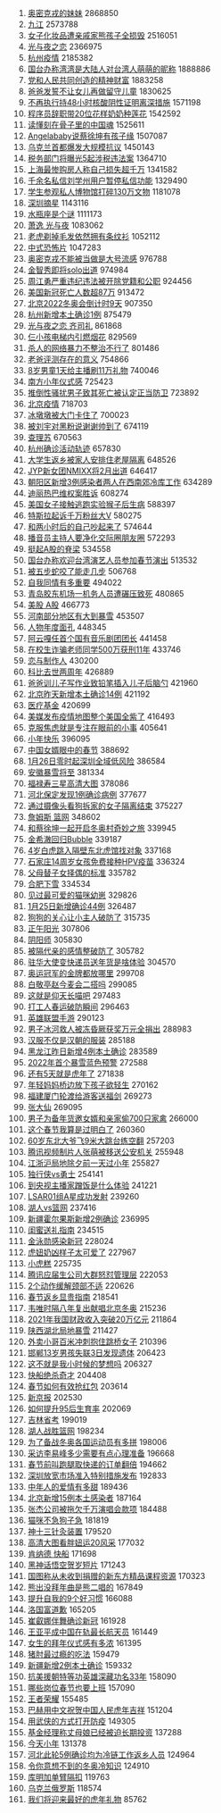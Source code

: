 1. [奥密克戎的妹妹](https://s.weibo.com//weibo?q=%23%E5%A5%A5%E5%AF%86%E5%85%8B%E6%88%8E%E7%9A%84%E5%A6%B9%E5%A6%B9%23&Refer=top) 2868850
2. [九江](https://s.weibo.com//weibo?q=%E4%B9%9D%E6%B1%9F&Refer=top) 2573788
3. [女子化妆品遭亲戚家熊孩子全损毁](https://s.weibo.com//weibo?q=%23%E5%A5%B3%E5%AD%90%E5%8C%96%E5%A6%86%E5%93%81%E9%81%AD%E4%BA%B2%E6%88%9A%E5%AE%B6%E7%86%8A%E5%AD%A9%E5%AD%90%E5%85%A8%E6%8D%9F%E6%AF%81%23&Refer=top) 2516051
4. [光与夜之恋](https://s.weibo.com//weibo?q=%E5%85%89%E4%B8%8E%E5%A4%9C%E4%B9%8B%E6%81%8B&Refer=top) 2366975
5. [杭州疫情](https://s.weibo.com//weibo?q=%E6%9D%AD%E5%B7%9E%E7%96%AB%E6%83%85&Refer=top) 2185382
6. [国台办称湾湾是大陆人对台湾人萌萌的昵称](https://s.weibo.com//weibo?q=%23%E5%9B%BD%E5%8F%B0%E5%8A%9E%E7%A7%B0%E6%B9%BE%E6%B9%BE%E6%98%AF%E5%A4%A7%E9%99%86%E4%BA%BA%E5%AF%B9%E5%8F%B0%E6%B9%BE%E4%BA%BA%E8%90%8C%E8%90%8C%E7%9A%84%E6%98%B5%E7%A7%B0%23&Refer=top) 1888886
7. [党和人民共同创造的精神财富](https://s.weibo.com//weibo?q=%23%E5%85%9A%E5%92%8C%E4%BA%BA%E6%B0%91%E5%85%B1%E5%90%8C%E5%88%9B%E9%80%A0%E7%9A%84%E7%B2%BE%E7%A5%9E%E8%B4%A2%E5%AF%8C%23&Refer=top) 1883258
8. [爸爸发誓不让女儿再做留守儿童](https://s.weibo.com//weibo?q=%23%E7%88%B8%E7%88%B8%E5%8F%91%E8%AA%93%E4%B8%8D%E8%AE%A9%E5%A5%B3%E5%84%BF%E5%86%8D%E5%81%9A%E7%95%99%E5%AE%88%E5%84%BF%E7%AB%A5%23&Refer=top) 1830625
9. [不再执行持48小时核酸阴性证明离深措施](https://s.weibo.com//weibo?q=%23%E4%B8%8D%E5%86%8D%E6%89%A7%E8%A1%8C%E6%8C%8148%E5%B0%8F%E6%97%B6%E6%A0%B8%E9%85%B8%E9%98%B4%E6%80%A7%E8%AF%81%E6%98%8E%E7%A6%BB%E6%B7%B1%E6%8E%AA%E6%96%BD%23&Refer=top) 1571198
10. [程序员辞职带20位花样奶奶种莲花](https://s.weibo.com//weibo?q=%23%E7%A8%8B%E5%BA%8F%E5%91%98%E8%BE%9E%E8%81%8C%E5%B8%A620%E4%BD%8D%E8%8A%B1%E6%A0%B7%E5%A5%B6%E5%A5%B6%E7%A7%8D%E8%8E%B2%E8%8A%B1%23&Refer=top) 1542592
11. [读懂刻在骨子里的中国魂](https://s.weibo.com//weibo?q=%23%E8%AF%BB%E6%87%82%E5%88%BB%E5%9C%A8%E9%AA%A8%E5%AD%90%E9%87%8C%E7%9A%84%E4%B8%AD%E5%9B%BD%E9%AD%82%23&Refer=top) 1525611
12. [Angelababy说蔡徐坤有孩子缘](https://s.weibo.com//weibo?q=%23Angelababy%E8%AF%B4%E8%94%A1%E5%BE%90%E5%9D%A4%E6%9C%89%E5%AD%A9%E5%AD%90%E7%BC%98%23&Refer=top) 1507087
13. [乌克兰首都爆发大规模抗议](https://s.weibo.com//weibo?q=%23%E4%B9%8C%E5%85%8B%E5%85%B0%E9%A6%96%E9%83%BD%E7%88%86%E5%8F%91%E5%A4%A7%E8%A7%84%E6%A8%A1%E6%8A%97%E8%AE%AE%23&Refer=top) 1450143
14. [税务部门将曝光5起涉税违法案](https://s.weibo.com//weibo?q=%23%E7%A8%8E%E5%8A%A1%E9%83%A8%E9%97%A8%E5%B0%86%E6%9B%9D%E5%85%895%E8%B5%B7%E6%B6%89%E7%A8%8E%E8%BF%9D%E6%B3%95%E6%A1%88%23&Refer=top) 1364710
15. [上海最惨购房人称自己损失超千万](https://s.weibo.com//weibo?q=%23%E4%B8%8A%E6%B5%B7%E6%9C%80%E6%83%A8%E8%B4%AD%E6%88%BF%E4%BA%BA%E7%A7%B0%E8%87%AA%E5%B7%B1%E6%8D%9F%E5%A4%B1%E8%B6%85%E5%8D%83%E4%B8%87%23&Refer=top) 1341582
16. [千余名私信刘学州用户暂停私信功能](https://s.weibo.com//weibo?q=%23%E5%8D%83%E4%BD%99%E5%90%8D%E7%A7%81%E4%BF%A1%E5%88%98%E5%AD%A6%E5%B7%9E%E7%94%A8%E6%88%B7%E6%9A%82%E5%81%9C%E7%A7%81%E4%BF%A1%E5%8A%9F%E8%83%BD%23&Refer=top) 1329490
17. [学生参观私人博物馆打碎130万文物](https://s.weibo.com//weibo?q=%23%E5%AD%A6%E7%94%9F%E5%8F%82%E8%A7%82%E7%A7%81%E4%BA%BA%E5%8D%9A%E7%89%A9%E9%A6%86%E6%89%93%E7%A2%8E130%E4%B8%87%E6%96%87%E7%89%A9%23&Refer=top) 1181078
18. [深圳摘星](https://s.weibo.com//weibo?q=%E6%B7%B1%E5%9C%B3%E6%91%98%E6%98%9F&Refer=top) 1143116
19. [水瓶座是个谜](https://s.weibo.com//weibo?q=%E6%B0%B4%E7%93%B6%E5%BA%A7%E6%98%AF%E4%B8%AA%E8%B0%9C&Refer=top) 1111173
20. [萧逸 光与夜](https://s.weibo.com//weibo?q=%E8%90%A7%E9%80%B8%20%E5%85%89%E4%B8%8E%E5%A4%9C&Refer=top) 1083062
21. [老虎剃掉毛发依然拥有条纹衫](https://s.weibo.com//weibo?q=%23%E8%80%81%E8%99%8E%E5%89%83%E6%8E%89%E6%AF%9B%E5%8F%91%E4%BE%9D%E7%84%B6%E6%8B%A5%E6%9C%89%E6%9D%A1%E7%BA%B9%E8%A1%AB%23&Refer=top) 1052112
22. [中式恐怖片](https://s.weibo.com//weibo?q=%E4%B8%AD%E5%BC%8F%E6%81%90%E6%80%96%E7%89%87&Refer=top) 1047283
23. [奥密克戎不能被当做是大号流感](https://s.weibo.com//weibo?q=%23%E5%A5%A5%E5%AF%86%E5%85%8B%E6%88%8E%E4%B8%8D%E8%83%BD%E8%A2%AB%E5%BD%93%E5%81%9A%E6%98%AF%E5%A4%A7%E5%8F%B7%E6%B5%81%E6%84%9F%23&Refer=top) 976788
24. [金智秀即将solo出道](https://s.weibo.com//weibo?q=%E9%87%91%E6%99%BA%E7%A7%80%E5%8D%B3%E5%B0%86solo%E5%87%BA%E9%81%93&Refer=top) 974984
25. [周江勇严重违纪违法被开除党籍和公职](https://s.weibo.com//weibo?q=%23%E5%91%A8%E6%B1%9F%E5%8B%87%E4%B8%A5%E9%87%8D%E8%BF%9D%E7%BA%AA%E8%BF%9D%E6%B3%95%E8%A2%AB%E5%BC%80%E9%99%A4%E5%85%9A%E7%B1%8D%E5%92%8C%E5%85%AC%E8%81%8C%23&Refer=top) 924456
26. [美国新冠死亡人数超87万](https://s.weibo.com//weibo?q=%23%E7%BE%8E%E5%9B%BD%E6%96%B0%E5%86%A0%E6%AD%BB%E4%BA%A1%E4%BA%BA%E6%95%B0%E8%B6%8587%E4%B8%87%23&Refer=top) 913472
27. [北京2022冬奥会倒计时9天](https://s.weibo.com//weibo?q=%23%E5%8C%97%E4%BA%AC2022%E5%86%AC%E5%A5%A5%E4%BC%9A%E5%80%92%E8%AE%A1%E6%97%B69%E5%A4%A9%23&Refer=top) 907350
28. [杭州新增本土确诊1例](https://s.weibo.com//weibo?q=%23%E6%9D%AD%E5%B7%9E%E6%96%B0%E5%A2%9E%E6%9C%AC%E5%9C%9F%E7%A1%AE%E8%AF%8A1%E4%BE%8B%23&Refer=top) 875479
29. [光与夜之恋 齐司礼](https://s.weibo.com//weibo?q=%E5%85%89%E4%B8%8E%E5%A4%9C%E4%B9%8B%E6%81%8B%20%E9%BD%90%E5%8F%B8%E7%A4%BC&Refer=top) 861868
30. [仨小孩电梯内引燃烟花](https://s.weibo.com//weibo?q=%23%E4%BB%A8%E5%B0%8F%E5%AD%A9%E7%94%B5%E6%A2%AF%E5%86%85%E5%BC%95%E7%87%83%E7%83%9F%E8%8A%B1%23&Refer=top) 829569
31. [杀人的网络暴力不整治不行了](https://s.weibo.com//weibo?q=%23%E6%9D%80%E4%BA%BA%E7%9A%84%E7%BD%91%E7%BB%9C%E6%9A%B4%E5%8A%9B%E4%B8%8D%E6%95%B4%E6%B2%BB%E4%B8%8D%E8%A1%8C%E4%BA%86%23&Refer=top) 801486
32. [老爸评测存在的意义](https://s.weibo.com//weibo?q=%23%E8%80%81%E7%88%B8%E8%AF%84%E6%B5%8B%E5%AD%98%E5%9C%A8%E7%9A%84%E6%84%8F%E4%B9%89%23&Refer=top) 754866
33. [8岁男童1天给主播刷11万礼物](https://s.weibo.com//weibo?q=%238%E5%B2%81%E7%94%B7%E7%AB%A51%E5%A4%A9%E7%BB%99%E4%B8%BB%E6%92%AD%E5%88%B711%E4%B8%87%E7%A4%BC%E7%89%A9%23&Refer=top) 740046
34. [南方小年仪式感](https://s.weibo.com//weibo?q=%23%E5%8D%97%E6%96%B9%E5%B0%8F%E5%B9%B4%E4%BB%AA%E5%BC%8F%E6%84%9F%23&Refer=top) 725423
35. [推倒性骚扰男子致其死亡被认定正当防卫](https://s.weibo.com//weibo?q=%23%E6%8E%A8%E5%80%92%E6%80%A7%E9%AA%9A%E6%89%B0%E7%94%B7%E5%AD%90%E8%87%B4%E5%85%B6%E6%AD%BB%E4%BA%A1%E8%A2%AB%E8%AE%A4%E5%AE%9A%E6%AD%A3%E5%BD%93%E9%98%B2%E5%8D%AB%23&Refer=top) 723892
36. [北京疫情](https://s.weibo.com//weibo?q=%23%E5%8C%97%E4%BA%AC%E7%96%AB%E6%83%85%23&Refer=top) 718703
37. [冰墩墩被大门卡住了](https://s.weibo.com//weibo?q=%23%E5%86%B0%E5%A2%A9%E5%A2%A9%E8%A2%AB%E5%A4%A7%E9%97%A8%E5%8D%A1%E4%BD%8F%E4%BA%86%23&Refer=top) 700023
38. [被刘宇对黑粉说谢谢帅到了](https://s.weibo.com//weibo?q=%23%E8%A2%AB%E5%88%98%E5%AE%87%E5%AF%B9%E9%BB%91%E7%B2%89%E8%AF%B4%E8%B0%A2%E8%B0%A2%E5%B8%85%E5%88%B0%E4%BA%86%23&Refer=top) 674119
39. [查理苏](https://s.weibo.com//weibo?q=%E6%9F%A5%E7%90%86%E8%8B%8F&Refer=top) 670563
40. [杭州确诊活动轨迹](https://s.weibo.com//weibo?q=%23%E6%9D%AD%E5%B7%9E%E7%A1%AE%E8%AF%8A%E6%B4%BB%E5%8A%A8%E8%BD%A8%E8%BF%B9%23&Refer=top) 657830
41. [大学生返乡被家人安排住老屋隔离](https://s.weibo.com//weibo?q=%23%E5%A4%A7%E5%AD%A6%E7%94%9F%E8%BF%94%E4%B9%A1%E8%A2%AB%E5%AE%B6%E4%BA%BA%E5%AE%89%E6%8E%92%E4%BD%8F%E8%80%81%E5%B1%8B%E9%9A%94%E7%A6%BB%23&Refer=top) 648526
42. [JYP新女团NMIXX将2月出道](https://s.weibo.com//weibo?q=%23JYP%E6%96%B0%E5%A5%B3%E5%9B%A2NMIXX%E5%B0%862%E6%9C%88%E5%87%BA%E9%81%93%23&Refer=top) 646417
43. [朝阳区新增3例感染者两人在西南郊冷库工作](https://s.weibo.com//weibo?q=%23%E6%9C%9D%E9%98%B3%E5%8C%BA%E6%96%B0%E5%A2%9E3%E4%BE%8B%E6%84%9F%E6%9F%93%E8%80%85%E4%B8%A4%E4%BA%BA%E5%9C%A8%E8%A5%BF%E5%8D%97%E9%83%8A%E5%86%B7%E5%BA%93%E5%B7%A5%E4%BD%9C%23&Refer=top) 634289
44. [迪丽热巴维权案胜诉](https://s.weibo.com//weibo?q=%23%E8%BF%AA%E4%B8%BD%E7%83%AD%E5%B7%B4%E7%BB%B4%E6%9D%83%E6%A1%88%E8%83%9C%E8%AF%89%23&Refer=top) 608274
45. [美国女子接触逃跑实验猴子后生病](https://s.weibo.com//weibo?q=%23%E7%BE%8E%E5%9B%BD%E5%A5%B3%E5%AD%90%E6%8E%A5%E8%A7%A6%E9%80%83%E8%B7%91%E5%AE%9E%E9%AA%8C%E7%8C%B4%E5%AD%90%E5%90%8E%E7%94%9F%E7%97%85%23&Refer=top) 588397
46. [特斯拉起诉千万粉丝大V](https://s.weibo.com//weibo?q=%23%E7%89%B9%E6%96%AF%E6%8B%89%E8%B5%B7%E8%AF%89%E5%8D%83%E4%B8%87%E7%B2%89%E4%B8%9D%E5%A4%A7V%23&Refer=top) 580275
47. [和两小时后的自己吵起来了](https://s.weibo.com//weibo?q=%23%E5%92%8C%E4%B8%A4%E5%B0%8F%E6%97%B6%E5%90%8E%E7%9A%84%E8%87%AA%E5%B7%B1%E5%90%B5%E8%B5%B7%E6%9D%A5%E4%BA%86%23&Refer=top) 574644
48. [播音员主持人要净化交际圈朋友圈](https://s.weibo.com//weibo?q=%23%E6%92%AD%E9%9F%B3%E5%91%98%E4%B8%BB%E6%8C%81%E4%BA%BA%E8%A6%81%E5%87%80%E5%8C%96%E4%BA%A4%E9%99%85%E5%9C%88%E6%9C%8B%E5%8F%8B%E5%9C%88%23&Refer=top) 572293
49. [挺起A股的脊梁](https://s.weibo.com//weibo?q=%23%E6%8C%BA%E8%B5%B7A%E8%82%A1%E7%9A%84%E8%84%8A%E6%A2%81%23&Refer=top) 534558
50. [国台办称欢迎台湾演艺人员参加春节演出](https://s.weibo.com//weibo?q=%23%E5%9B%BD%E5%8F%B0%E5%8A%9E%E7%A7%B0%E6%AC%A2%E8%BF%8E%E5%8F%B0%E6%B9%BE%E6%BC%94%E8%89%BA%E4%BA%BA%E5%91%98%E5%8F%82%E5%8A%A0%E6%98%A5%E8%8A%82%E6%BC%94%E5%87%BA%23&Refer=top) 513532
51. [被五步蛇咬了能走几步](https://s.weibo.com//weibo?q=%23%E8%A2%AB%E4%BA%94%E6%AD%A5%E8%9B%87%E5%92%AC%E4%BA%86%E8%83%BD%E8%B5%B0%E5%87%A0%E6%AD%A5%23&Refer=top) 506768
52. [自我同情有多重要](https://s.weibo.com//weibo?q=%E8%87%AA%E6%88%91%E5%90%8C%E6%83%85%E6%9C%89%E5%A4%9A%E9%87%8D%E8%A6%81&Refer=top) 494022
53. [青岛胶东机场一机务人员遭碾压致死](https://s.weibo.com//weibo?q=%23%E9%9D%92%E5%B2%9B%E8%83%B6%E4%B8%9C%E6%9C%BA%E5%9C%BA%E4%B8%80%E6%9C%BA%E5%8A%A1%E4%BA%BA%E5%91%98%E9%81%AD%E7%A2%BE%E5%8E%8B%E8%87%B4%E6%AD%BB%23&Refer=top) 480865
54. [美股 A股](https://s.weibo.com//weibo?q=%E7%BE%8E%E8%82%A1%20A%E8%82%A1&Refer=top) 466773
55. [河南部分地区有大到暴雪](https://s.weibo.com//weibo?q=%23%E6%B2%B3%E5%8D%97%E9%83%A8%E5%88%86%E5%9C%B0%E5%8C%BA%E6%9C%89%E5%A4%A7%E5%88%B0%E6%9A%B4%E9%9B%AA%23&Refer=top) 453507
56. [人物年度面孔](https://s.weibo.com//weibo?q=%E4%BA%BA%E7%89%A9%E5%B9%B4%E5%BA%A6%E9%9D%A2%E5%AD%94&Refer=top) 448345
57. [阿云嘎任首个国有音乐剧团团长](https://s.weibo.com//weibo?q=%23%E9%98%BF%E4%BA%91%E5%98%8E%E4%BB%BB%E9%A6%96%E4%B8%AA%E5%9B%BD%E6%9C%89%E9%9F%B3%E4%B9%90%E5%89%A7%E5%9B%A2%E5%9B%A2%E9%95%BF%23&Refer=top) 441458
58. [在校生诈骗老师同学500万获刑11年](https://s.weibo.com//weibo?q=%23%E5%9C%A8%E6%A0%A1%E7%94%9F%E8%AF%88%E9%AA%97%E8%80%81%E5%B8%88%E5%90%8C%E5%AD%A6500%E4%B8%87%E8%8E%B7%E5%88%9111%E5%B9%B4%23&Refer=top) 433746
59. [恋与制作人](https://s.weibo.com//weibo?q=%E6%81%8B%E4%B8%8E%E5%88%B6%E4%BD%9C%E4%BA%BA&Refer=top) 430200
60. [科比去世两周年](https://s.weibo.com//weibo?q=%23%E7%A7%91%E6%AF%94%E5%8E%BB%E4%B8%96%E4%B8%A4%E5%91%A8%E5%B9%B4%23&Refer=top) 426889
61. [爸爸训儿子写作业致铅笔插入儿子后脑勺](https://s.weibo.com//weibo?q=%23%E7%88%B8%E7%88%B8%E8%AE%AD%E5%84%BF%E5%AD%90%E5%86%99%E4%BD%9C%E4%B8%9A%E8%87%B4%E9%93%85%E7%AC%94%E6%8F%92%E5%85%A5%E5%84%BF%E5%AD%90%E5%90%8E%E8%84%91%E5%8B%BA%23&Refer=top) 421960
62. [北京昨天新增本土确诊14例](https://s.weibo.com//weibo?q=%23%E5%8C%97%E4%BA%AC%E6%98%A8%E5%A4%A9%E6%96%B0%E5%A2%9E%E6%9C%AC%E5%9C%9F%E7%A1%AE%E8%AF%8A14%E4%BE%8B%23&Refer=top) 421192
63. [医疗基金](https://s.weibo.com//weibo?q=%23%E5%8C%BB%E7%96%97%E5%9F%BA%E9%87%91%23&Refer=top) 420699
64. [美媒发布疫情地图整个美国全紫了](https://s.weibo.com//weibo?q=%23%E7%BE%8E%E5%AA%92%E5%8F%91%E5%B8%83%E7%96%AB%E6%83%85%E5%9C%B0%E5%9B%BE%E6%95%B4%E4%B8%AA%E7%BE%8E%E5%9B%BD%E5%85%A8%E7%B4%AB%E4%BA%86%23&Refer=top) 416493
65. [克服焦虑就是专注在眼前的小事](https://s.weibo.com//weibo?q=%E5%85%8B%E6%9C%8D%E7%84%A6%E8%99%91%E5%B0%B1%E6%98%AF%E4%B8%93%E6%B3%A8%E5%9C%A8%E7%9C%BC%E5%89%8D%E7%9A%84%E5%B0%8F%E4%BA%8B&Refer=top) 405641
66. [小年快乐](https://s.weibo.com//weibo?q=%E5%B0%8F%E5%B9%B4%E5%BF%AB%E4%B9%90&Refer=top) 396095
67. [中国女婿眼中的春节](https://s.weibo.com//weibo?q=%23%E4%B8%AD%E5%9B%BD%E5%A5%B3%E5%A9%BF%E7%9C%BC%E4%B8%AD%E7%9A%84%E6%98%A5%E8%8A%82%23&Refer=top) 388692
68. [1月26日零时起深圳全域低风险](https://s.weibo.com//weibo?q=%231%E6%9C%8826%E6%97%A5%E9%9B%B6%E6%97%B6%E8%B5%B7%E6%B7%B1%E5%9C%B3%E5%85%A8%E5%9F%9F%E4%BD%8E%E9%A3%8E%E9%99%A9%23&Refer=top) 386584
69. [安徽暴雪将至](https://s.weibo.com//weibo?q=%23%E5%AE%89%E5%BE%BD%E6%9A%B4%E9%9B%AA%E5%B0%86%E8%87%B3%23&Refer=top) 381334
70. [福禄寿三星高清大图](https://s.weibo.com//weibo?q=%E7%A6%8F%E7%A6%84%E5%AF%BF%E4%B8%89%E6%98%9F%E9%AB%98%E6%B8%85%E5%A4%A7%E5%9B%BE&Refer=top) 378086
71. [河北保定发现1例确诊病例](https://s.weibo.com//weibo?q=%23%E6%B2%B3%E5%8C%97%E4%BF%9D%E5%AE%9A%E5%8F%91%E7%8E%B01%E4%BE%8B%E7%A1%AE%E8%AF%8A%E7%97%85%E4%BE%8B%23&Refer=top) 377677
72. [通过摄像头看狗拆家的女子隔离结束](https://s.weibo.com//weibo?q=%23%E9%80%9A%E8%BF%87%E6%91%84%E5%83%8F%E5%A4%B4%E7%9C%8B%E7%8B%97%E6%8B%86%E5%AE%B6%E7%9A%84%E5%A5%B3%E5%AD%90%E9%9A%94%E7%A6%BB%E7%BB%93%E6%9D%9F%23&Refer=top) 375227
73. [詹姆斯 篮网](https://s.weibo.com//weibo?q=%E8%A9%B9%E5%A7%86%E6%96%AF%20%E7%AF%AE%E7%BD%91&Refer=top) 348602
74. [和蔡徐坤一起开启冬奥村奇妙之旅](https://s.weibo.com//weibo?q=%23%E5%92%8C%E8%94%A1%E5%BE%90%E5%9D%A4%E4%B8%80%E8%B5%B7%E5%BC%80%E5%90%AF%E5%86%AC%E5%A5%A5%E6%9D%91%E5%A5%87%E5%A6%99%E4%B9%8B%E6%97%85%23&Refer=top) 339945
75. [金希澈回归Bubble](https://s.weibo.com//weibo?q=%23%E9%87%91%E5%B8%8C%E6%BE%88%E5%9B%9E%E5%BD%92Bubble%23&Refer=top) 339187
76. [4岁白虎跳入隔壁东北虎馆找对象](https://s.weibo.com//weibo?q=%234%E5%B2%81%E7%99%BD%E8%99%8E%E8%B7%B3%E5%85%A5%E9%9A%94%E5%A3%81%E4%B8%9C%E5%8C%97%E8%99%8E%E9%A6%86%E6%89%BE%E5%AF%B9%E8%B1%A1%23&Refer=top) 337168
77. [石家庄14周岁女孩免费接种HPV疫苗](https://s.weibo.com//weibo?q=%23%E7%9F%B3%E5%AE%B6%E5%BA%8414%E5%91%A8%E5%B2%81%E5%A5%B3%E5%AD%A9%E5%85%8D%E8%B4%B9%E6%8E%A5%E7%A7%8DHPV%E7%96%AB%E8%8B%97%23&Refer=top) 336324
78. [父母替子女择偶的标准](https://s.weibo.com//weibo?q=%23%E7%88%B6%E6%AF%8D%E6%9B%BF%E5%AD%90%E5%A5%B3%E6%8B%A9%E5%81%B6%E7%9A%84%E6%A0%87%E5%87%86%23&Refer=top) 335782
79. [合肥下雪](https://s.weibo.com//weibo?q=%23%E5%90%88%E8%82%A5%E4%B8%8B%E9%9B%AA%23&Refer=top) 334534
80. [见过最可爱的猫咪幼崽](https://s.weibo.com//weibo?q=%23%E8%A7%81%E8%BF%87%E6%9C%80%E5%8F%AF%E7%88%B1%E7%9A%84%E7%8C%AB%E5%92%AA%E5%B9%BC%E5%B4%BD%23&Refer=top) 329826
81. [1月25日新增确诊44例](https://s.weibo.com//weibo?q=%231%E6%9C%8825%E6%97%A5%E6%96%B0%E5%A2%9E%E7%A1%AE%E8%AF%8A44%E4%BE%8B%23&Refer=top) 326487
82. [狗狗的关心让小主人破防了](https://s.weibo.com//weibo?q=%23%E7%8B%97%E7%8B%97%E7%9A%84%E5%85%B3%E5%BF%83%E8%AE%A9%E5%B0%8F%E4%B8%BB%E4%BA%BA%E7%A0%B4%E9%98%B2%E4%BA%86%23&Refer=top) 315735
83. [正午阳光](https://s.weibo.com//weibo?q=%E6%AD%A3%E5%8D%88%E9%98%B3%E5%85%89&Refer=top) 307806
84. [阴阳师](https://s.weibo.com//weibo?q=%E9%98%B4%E9%98%B3%E5%B8%88&Refer=top) 305830
85. [被隔代亲的感情整破防了](https://s.weibo.com//weibo?q=%23%E8%A2%AB%E9%9A%94%E4%BB%A3%E4%BA%B2%E7%9A%84%E6%84%9F%E6%83%85%E6%95%B4%E7%A0%B4%E9%98%B2%E4%BA%86%23&Refer=top) 305782
86. [驻华大使变快递员送年货是啥体验](https://s.weibo.com//weibo?q=%23%E9%A9%BB%E5%8D%8E%E5%A4%A7%E4%BD%BF%E5%8F%98%E5%BF%AB%E9%80%92%E5%91%98%E9%80%81%E5%B9%B4%E8%B4%A7%E6%98%AF%E5%95%A5%E4%BD%93%E9%AA%8C%23&Refer=top) 304570
87. [奥运冠军的金牌都放哪里](https://s.weibo.com//weibo?q=%23%E5%A5%A5%E8%BF%90%E5%86%A0%E5%86%9B%E7%9A%84%E9%87%91%E7%89%8C%E9%83%BD%E6%94%BE%E5%93%AA%E9%87%8C%23&Refer=top) 299708
88. [白敬亭赵今麦会二搭吗](https://s.weibo.com//weibo?q=%23%E7%99%BD%E6%95%AC%E4%BA%AD%E8%B5%B5%E4%BB%8A%E9%BA%A6%E4%BC%9A%E4%BA%8C%E6%90%AD%E5%90%97%23&Refer=top) 299085
89. [这就是仰天长喵吧](https://s.weibo.com//weibo?q=%23%E8%BF%99%E5%B0%B1%E6%98%AF%E4%BB%B0%E5%A4%A9%E9%95%BF%E5%96%B5%E5%90%A7%23&Refer=top) 297483
90. [打工人春运破防瞬间](https://s.weibo.com//weibo?q=%23%E6%89%93%E5%B7%A5%E4%BA%BA%E6%98%A5%E8%BF%90%E7%A0%B4%E9%98%B2%E7%9E%AC%E9%97%B4%23&Refer=top) 296463
91. [英雄联盟手游](https://s.weibo.com//weibo?q=%23%E8%8B%B1%E9%9B%84%E8%81%94%E7%9B%9F%E6%89%8B%E6%B8%B8%23&Refer=top) 290123
92. [男子冰河救人被冻昏厥获奖万元全捐出](https://s.weibo.com//weibo?q=%23%E7%94%B7%E5%AD%90%E5%86%B0%E6%B2%B3%E6%95%91%E4%BA%BA%E8%A2%AB%E5%86%BB%E6%98%8F%E5%8E%A5%E8%8E%B7%E5%A5%96%E4%B8%87%E5%85%83%E5%85%A8%E6%8D%90%E5%87%BA%23&Refer=top) 288983
93. [汉服不仅是汉朝的服装](https://s.weibo.com//weibo?q=%23%E6%B1%89%E6%9C%8D%E4%B8%8D%E4%BB%85%E6%98%AF%E6%B1%89%E6%9C%9D%E7%9A%84%E6%9C%8D%E8%A3%85%23&Refer=top) 285188
94. [黑龙江昨日新增4例本土确诊](https://s.weibo.com//weibo?q=%23%E9%BB%91%E9%BE%99%E6%B1%9F%E6%98%A8%E6%97%A5%E6%96%B0%E5%A2%9E4%E4%BE%8B%E6%9C%AC%E5%9C%9F%E7%A1%AE%E8%AF%8A%23&Refer=top) 283589
95. [2022年首个暴雪蓝色预警](https://s.weibo.com//weibo?q=%232022%E5%B9%B4%E9%A6%96%E4%B8%AA%E6%9A%B4%E9%9B%AA%E8%93%9D%E8%89%B2%E9%A2%84%E8%AD%A6%23&Refer=top) 272588
96. [还有5天就是虎年了](https://s.weibo.com//weibo?q=%23%E8%BF%98%E6%9C%895%E5%A4%A9%E5%B0%B1%E6%98%AF%E8%99%8E%E5%B9%B4%E4%BA%86%23&Refer=top) 271838
97. [年轻妈妈桥边放下孩子欲轻生](https://s.weibo.com//weibo?q=%23%E5%B9%B4%E8%BD%BB%E5%A6%88%E5%A6%88%E6%A1%A5%E8%BE%B9%E6%94%BE%E4%B8%8B%E5%AD%A9%E5%AD%90%E6%AC%B2%E8%BD%BB%E7%94%9F%23&Refer=top) 270162
98. [福建厦门轮渡给游客送福剑](https://s.weibo.com//weibo?q=%23%E7%A6%8F%E5%BB%BA%E5%8E%A6%E9%97%A8%E8%BD%AE%E6%B8%A1%E7%BB%99%E6%B8%B8%E5%AE%A2%E9%80%81%E7%A6%8F%E5%89%91%23&Refer=top) 269273
99. [张大仙](https://s.weibo.com//weibo?q=%E5%BC%A0%E5%A4%A7%E4%BB%99&Refer=top) 269095
100. [男子为备年货邀女婿和亲家偷700只家禽](https://s.weibo.com//weibo?q=%23%E7%94%B7%E5%AD%90%E4%B8%BA%E5%A4%87%E5%B9%B4%E8%B4%A7%E9%82%80%E5%A5%B3%E5%A9%BF%E5%92%8C%E4%BA%B2%E5%AE%B6%E5%81%B7700%E5%8F%AA%E5%AE%B6%E7%A6%BD%23&Refer=top) 266000
101. [这个春节我算是过明白了](https://s.weibo.com//weibo?q=%23%E8%BF%99%E4%B8%AA%E6%98%A5%E8%8A%82%E6%88%91%E7%AE%97%E6%98%AF%E8%BF%87%E6%98%8E%E7%99%BD%E4%BA%86%23&Refer=top) 260360
102. [60岁东北大爷飞9米大跳台练空翻](https://s.weibo.com//weibo?q=%2360%E5%B2%81%E4%B8%9C%E5%8C%97%E5%A4%A7%E7%88%B7%E9%A3%9E9%E7%B1%B3%E5%A4%A7%E8%B7%B3%E5%8F%B0%E7%BB%83%E7%A9%BA%E7%BF%BB%23&Refer=top) 257203
103. [腾讯视频制片人张萌被移送公安机关](https://s.weibo.com//weibo?q=%23%E8%85%BE%E8%AE%AF%E8%A7%86%E9%A2%91%E5%88%B6%E7%89%87%E4%BA%BA%E5%BC%A0%E8%90%8C%E8%A2%AB%E7%A7%BB%E9%80%81%E5%85%AC%E5%AE%89%E6%9C%BA%E5%85%B3%23&Refer=top) 255948
104. [江浙沪局地除夕前一天过小年](https://s.weibo.com//weibo?q=%23%E6%B1%9F%E6%B5%99%E6%B2%AA%E5%B1%80%E5%9C%B0%E9%99%A4%E5%A4%95%E5%89%8D%E4%B8%80%E5%A4%A9%E8%BF%87%E5%B0%8F%E5%B9%B4%23&Refer=top) 255827
105. [独行侠vs勇士](https://s.weibo.com//weibo?q=%23%E7%8B%AC%E8%A1%8C%E4%BE%A0vs%E5%8B%87%E5%A3%AB%23&Refer=top) 254141
106. [到央视主播家蹭饭是什么体验](https://s.weibo.com//weibo?q=%23%E5%88%B0%E5%A4%AE%E8%A7%86%E4%B8%BB%E6%92%AD%E5%AE%B6%E8%B9%AD%E9%A5%AD%E6%98%AF%E4%BB%80%E4%B9%88%E4%BD%93%E9%AA%8C%23&Refer=top) 241221
107. [LSAR01组A星成功发射](https://s.weibo.com//weibo?q=LSAR01%E7%BB%84A%E6%98%9F%E6%88%90%E5%8A%9F%E5%8F%91%E5%B0%84&Refer=top) 239260
108. [湖人vs篮网](https://s.weibo.com//weibo?q=%23%E6%B9%96%E4%BA%BAvs%E7%AF%AE%E7%BD%91%23&Refer=top) 237416
109. [新疆霍尔果斯新增2例确诊](https://s.weibo.com//weibo?q=%E6%96%B0%E7%96%86%E9%9C%8D%E5%B0%94%E6%9E%9C%E6%96%AF%E6%96%B0%E5%A2%9E2%E4%BE%8B%E7%A1%AE%E8%AF%8A&Refer=top) 236995
110. [闺蜜送礼指南](https://s.weibo.com//weibo?q=%23%E9%97%BA%E8%9C%9C%E9%80%81%E7%A4%BC%E6%8C%87%E5%8D%97%23&Refer=top) 234515
111. [金泳勋感染新冠](https://s.weibo.com//weibo?q=%23%E9%87%91%E6%B3%B3%E5%8B%8B%E6%84%9F%E6%9F%93%E6%96%B0%E5%86%A0%23&Refer=top) 228024
112. [虎妞奶凶样子太可爱了](https://s.weibo.com//weibo?q=%23%E8%99%8E%E5%A6%9E%E5%A5%B6%E5%87%B6%E6%A0%B7%E5%AD%90%E5%A4%AA%E5%8F%AF%E7%88%B1%E4%BA%86%23&Refer=top) 227967
113. [小虎糕](https://s.weibo.com//weibo?q=%E5%B0%8F%E8%99%8E%E7%B3%95&Refer=top) 225735
114. [腾讯应届生公司大群怒怼管理层](https://s.weibo.com//weibo?q=%E8%85%BE%E8%AE%AF%E5%BA%94%E5%B1%8A%E7%94%9F%E5%85%AC%E5%8F%B8%E5%A4%A7%E7%BE%A4%E6%80%92%E6%80%BC%E7%AE%A1%E7%90%86%E5%B1%82&Refer=top) 222053
115. [2个动作缓解颈部不适](https://s.weibo.com//weibo?q=%232%E4%B8%AA%E5%8A%A8%E4%BD%9C%E7%BC%93%E8%A7%A3%E9%A2%88%E9%83%A8%E4%B8%8D%E9%80%82%23&Refer=top) 220626
116. [春节返乡显贵指南](https://s.weibo.com//weibo?q=%23%E6%98%A5%E8%8A%82%E8%BF%94%E4%B9%A1%E6%98%BE%E8%B4%B5%E6%8C%87%E5%8D%97%23&Refer=top) 218541
117. [韦唯时隔八年复出献唱北京冬奥](https://s.weibo.com//weibo?q=%23%E9%9F%A6%E5%94%AF%E6%97%B6%E9%9A%94%E5%85%AB%E5%B9%B4%E5%A4%8D%E5%87%BA%E7%8C%AE%E5%94%B1%E5%8C%97%E4%BA%AC%E5%86%AC%E5%A5%A5%23&Refer=top) 215236
118. [2021年我国财政收入突破20万亿元](https://s.weibo.com//weibo?q=%232021%E5%B9%B4%E6%88%91%E5%9B%BD%E8%B4%A2%E6%94%BF%E6%94%B6%E5%85%A5%E7%AA%81%E7%A0%B420%E4%B8%87%E4%BA%BF%E5%85%83%23&Refer=top) 211864
119. [陕西湖北局地暴雪](https://s.weibo.com//weibo?q=%23%E9%99%95%E8%A5%BF%E6%B9%96%E5%8C%97%E5%B1%80%E5%9C%B0%E6%9A%B4%E9%9B%AA%23&Refer=top) 211427
120. [外卖小哥百米冲刺抱住跳桥女子](https://s.weibo.com//weibo?q=%23%E5%A4%96%E5%8D%96%E5%B0%8F%E5%93%A5%E7%99%BE%E7%B1%B3%E5%86%B2%E5%88%BA%E6%8A%B1%E4%BD%8F%E8%B7%B3%E6%A1%A5%E5%A5%B3%E5%AD%90%23&Refer=top) 210396
121. [邯郸13岁男孩失联3日发现遗体](https://s.weibo.com//weibo?q=%23%E9%82%AF%E9%83%B813%E5%B2%81%E7%94%B7%E5%AD%A9%E5%A4%B1%E8%81%943%E6%97%A5%E5%8F%91%E7%8E%B0%E9%81%97%E4%BD%93%23&Refer=top) 206423
122. [这不就是我小时候的梦想吗](https://s.weibo.com//weibo?q=%23%E8%BF%99%E4%B8%8D%E5%B0%B1%E6%98%AF%E6%88%91%E5%B0%8F%E6%97%B6%E5%80%99%E7%9A%84%E6%A2%A6%E6%83%B3%E5%90%97%23&Refer=top) 206327
123. [快船绝杀奇才](https://s.weibo.com//weibo?q=%23%E5%BF%AB%E8%88%B9%E7%BB%9D%E6%9D%80%E5%A5%87%E6%89%8D%23&Refer=top) 204408
124. [春节如何有效抢红包](https://s.weibo.com//weibo?q=%23%E6%98%A5%E8%8A%82%E5%A6%82%E4%BD%95%E6%9C%89%E6%95%88%E6%8A%A2%E7%BA%A2%E5%8C%85%23&Refer=top) 203614
125. [新京报](https://s.weibo.com//weibo?q=%E6%96%B0%E4%BA%AC%E6%8A%A5&Refer=top) 202530
126. [如何提升95后生育率](https://s.weibo.com//weibo?q=%23%E5%A6%82%E4%BD%95%E6%8F%90%E5%8D%8795%E5%90%8E%E7%94%9F%E8%82%B2%E7%8E%87%23&Refer=top) 202069
127. [吉林省考](https://s.weibo.com//weibo?q=%E5%90%89%E6%9E%97%E7%9C%81%E8%80%83&Refer=top) 199019
128. [湖人战胜篮网](https://s.weibo.com//weibo?q=%23%E6%B9%96%E4%BA%BA%E6%88%98%E8%83%9C%E7%AF%AE%E7%BD%91%23&Refer=top) 198234
129. [为了备战冬奥各国运动员有多拼](https://s.weibo.com//weibo?q=%23%E4%B8%BA%E4%BA%86%E5%A4%87%E6%88%98%E5%86%AC%E5%A5%A5%E5%90%84%E5%9B%BD%E8%BF%90%E5%8A%A8%E5%91%98%E6%9C%89%E5%A4%9A%E6%8B%BC%23&Refer=top) 198006
130. [采访李易峰多少需要有点心理准备](https://s.weibo.com//weibo?q=%23%E9%87%87%E8%AE%BF%E6%9D%8E%E6%98%93%E5%B3%B0%E5%A4%9A%E5%B0%91%E9%9C%80%E8%A6%81%E6%9C%89%E7%82%B9%E5%BF%83%E7%90%86%E5%87%86%E5%A4%87%23&Refer=top) 196668
131. [春节前叫跑腿取快递的订单翻倍](https://s.weibo.com//weibo?q=%23%E6%98%A5%E8%8A%82%E5%89%8D%E5%8F%AB%E8%B7%91%E8%85%BF%E5%8F%96%E5%BF%AB%E9%80%92%E7%9A%84%E8%AE%A2%E5%8D%95%E7%BF%BB%E5%80%8D%23&Refer=top) 194662
132. [深圳放宽市场准入特别措施发布](https://s.weibo.com//weibo?q=%23%E6%B7%B1%E5%9C%B3%E6%94%BE%E5%AE%BD%E5%B8%82%E5%9C%BA%E5%87%86%E5%85%A5%E7%89%B9%E5%88%AB%E6%8E%AA%E6%96%BD%E5%8F%91%E5%B8%83%23&Refer=top) 192833
133. [中年人的爱情有多甜](https://s.weibo.com//weibo?q=%23%E4%B8%AD%E5%B9%B4%E4%BA%BA%E7%9A%84%E7%88%B1%E6%83%85%E6%9C%89%E5%A4%9A%E7%94%9C%23&Refer=top) 189436
134. [北京新增15例本土感染者](https://s.weibo.com//weibo?q=%23%E5%8C%97%E4%BA%AC%E6%96%B0%E5%A2%9E15%E4%BE%8B%E6%9C%AC%E5%9C%9F%E6%84%9F%E6%9F%93%E8%80%85%23&Refer=top) 187164
135. [张杰公司被拖欠千万演唱会款项](https://s.weibo.com//weibo?q=%23%E5%BC%A0%E6%9D%B0%E5%85%AC%E5%8F%B8%E8%A2%AB%E6%8B%96%E6%AC%A0%E5%8D%83%E4%B8%87%E6%BC%94%E5%94%B1%E4%BC%9A%E6%AC%BE%E9%A1%B9%23&Refer=top) 184488
136. [猫咪不急狗子急](https://s.weibo.com//weibo?q=%23%E7%8C%AB%E5%92%AA%E4%B8%8D%E6%80%A5%E7%8B%97%E5%AD%90%E6%80%A5%23&Refer=top) 181819
137. [神十三针灸装置](https://s.weibo.com//weibo?q=%E7%A5%9E%E5%8D%81%E4%B8%89%E9%92%88%E7%81%B8%E8%A3%85%E7%BD%AE&Refer=top) 179520
138. [高清大图看胖妞运20风采](https://s.weibo.com//weibo?q=%23%E9%AB%98%E6%B8%85%E5%A4%A7%E5%9B%BE%E7%9C%8B%E8%83%96%E5%A6%9E%E8%BF%9020%E9%A3%8E%E9%87%87%23&Refer=top) 177032
139. [肯纳德 快船](https://s.weibo.com//weibo?q=%E8%82%AF%E7%BA%B3%E5%BE%B7%20%E5%BF%AB%E8%88%B9&Refer=top) 171698
140. [黑神话悟空贺岁短片](https://s.weibo.com//weibo?q=%23%E9%BB%91%E7%A5%9E%E8%AF%9D%E6%82%9F%E7%A9%BA%E8%B4%BA%E5%B2%81%E7%9F%AD%E7%89%87%23&Refer=top) 171243
141. [国图称从未收到捐赠的新东方精品课程资源](https://s.weibo.com//weibo?q=%23%E5%9B%BD%E5%9B%BE%E7%A7%B0%E4%BB%8E%E6%9C%AA%E6%94%B6%E5%88%B0%E6%8D%90%E8%B5%A0%E7%9A%84%E6%96%B0%E4%B8%9C%E6%96%B9%E7%B2%BE%E5%93%81%E8%AF%BE%E7%A8%8B%E8%B5%84%E6%BA%90%23&Refer=top) 170323
142. [熊出没拜年曲是熊二唱的](https://s.weibo.com//weibo?q=%23%E7%86%8A%E5%87%BA%E6%B2%A1%E6%8B%9C%E5%B9%B4%E6%9B%B2%E6%98%AF%E7%86%8A%E4%BA%8C%E5%94%B1%E7%9A%84%23&Refer=top) 167849
143. [提升自我的9个好习惯](https://s.weibo.com//weibo?q=%23%E6%8F%90%E5%8D%87%E8%87%AA%E6%88%91%E7%9A%849%E4%B8%AA%E5%A5%BD%E4%B9%A0%E6%83%AF%23&Refer=top) 166088
144. [洛国富道歉](https://s.weibo.com//weibo?q=%23%E6%B4%9B%E5%9B%BD%E5%AF%8C%E9%81%93%E6%AD%89%23&Refer=top) 165205
145. [崔叡娜伴舞确诊新冠](https://s.weibo.com//weibo?q=%23%E5%B4%94%E5%8F%A1%E5%A8%9C%E4%BC%B4%E8%88%9E%E7%A1%AE%E8%AF%8A%E6%96%B0%E5%86%A0%23&Refer=top) 161928
146. [王亚平成中国在轨最长航天员](https://s.weibo.com//weibo?q=%23%E7%8E%8B%E4%BA%9A%E5%B9%B3%E6%88%90%E4%B8%AD%E5%9B%BD%E5%9C%A8%E8%BD%A8%E6%9C%80%E9%95%BF%E8%88%AA%E5%A4%A9%E5%91%98%23&Refer=top) 161449
147. [女生的拜年仪式感有多浓](https://s.weibo.com//weibo?q=%23%E5%A5%B3%E7%94%9F%E7%9A%84%E6%8B%9C%E5%B9%B4%E4%BB%AA%E5%BC%8F%E6%84%9F%E6%9C%89%E5%A4%9A%E6%B5%93%23&Refer=top) 161395
148. [猪肘最过瘾的吃法](https://s.weibo.com//weibo?q=%E7%8C%AA%E8%82%98%E6%9C%80%E8%BF%87%E7%98%BE%E7%9A%84%E5%90%83%E6%B3%95&Refer=top) 159479
149. [新疆新增2例本土确诊](https://s.weibo.com//weibo?q=%23%E6%96%B0%E7%96%86%E6%96%B0%E5%A2%9E2%E4%BE%8B%E6%9C%AC%E5%9C%9F%E7%A1%AE%E8%AF%8A%23&Refer=top) 159332
150. [抗美援朝特等功英雄深藏功名33年](https://s.weibo.com//weibo?q=%E6%8A%97%E7%BE%8E%E6%8F%B4%E6%9C%9D%E7%89%B9%E7%AD%89%E5%8A%9F%E8%8B%B1%E9%9B%84%E6%B7%B1%E8%97%8F%E5%8A%9F%E5%90%8D33%E5%B9%B4&Refer=top) 158090
151. [哪些岗位春节也要上班](https://s.weibo.com//weibo?q=%23%E5%93%AA%E4%BA%9B%E5%B2%97%E4%BD%8D%E6%98%A5%E8%8A%82%E4%B9%9F%E8%A6%81%E4%B8%8A%E7%8F%AD%23&Refer=top) 157090
152. [王者荣耀](https://s.weibo.com//weibo?q=%23%E7%8E%8B%E8%80%85%E8%8D%A3%E8%80%80%23&Refer=top) 155485
153. [巴赫用中文祝贺中国人民虎年吉祥](https://s.weibo.com//weibo?q=%23%E5%B7%B4%E8%B5%AB%E7%94%A8%E4%B8%AD%E6%96%87%E7%A5%9D%E8%B4%BA%E4%B8%AD%E5%9B%BD%E4%BA%BA%E6%B0%91%E8%99%8E%E5%B9%B4%E5%90%89%E7%A5%A5%23&Refer=top) 151204
154. [用武侠的方式打开防疫](https://s.weibo.com//weibo?q=%23%E7%94%A8%E6%AD%A6%E4%BE%A0%E7%9A%84%E6%96%B9%E5%BC%8F%E6%89%93%E5%BC%80%E9%98%B2%E7%96%AB%23&Refer=top) 149305
155. [基金经理称丈母娘已经被迫长期投资](https://s.weibo.com//weibo?q=%23%E5%9F%BA%E9%87%91%E7%BB%8F%E7%90%86%E7%A7%B0%E4%B8%88%E6%AF%8D%E5%A8%98%E5%B7%B2%E7%BB%8F%E8%A2%AB%E8%BF%AB%E9%95%BF%E6%9C%9F%E6%8A%95%E8%B5%84%23&Refer=top) 137288
156. [今天小年](https://s.weibo.com//weibo?q=%23%E4%BB%8A%E5%A4%A9%E5%B0%8F%E5%B9%B4%23&Refer=top) 131378
157. [河北此轮5例确诊均为冷链工作返乡人员](https://s.weibo.com//weibo?q=%23%E6%B2%B3%E5%8C%97%E6%AD%A4%E8%BD%AE5%E4%BE%8B%E7%A1%AE%E8%AF%8A%E5%9D%87%E4%B8%BA%E5%86%B7%E9%93%BE%E5%B7%A5%E4%BD%9C%E8%BF%94%E4%B9%A1%E4%BA%BA%E5%91%98%23&Refer=top) 124964
158. [令你意想不到的冬奥冷知识](https://s.weibo.com//weibo?q=%23%E4%BB%A4%E4%BD%A0%E6%84%8F%E6%83%B3%E4%B8%8D%E5%88%B0%E7%9A%84%E5%86%AC%E5%A5%A5%E5%86%B7%E7%9F%A5%E8%AF%86%23&Refer=top) 124910
159. [库明加单臂隔扣](https://s.weibo.com//weibo?q=%23%E5%BA%93%E6%98%8E%E5%8A%A0%E5%8D%95%E8%87%82%E9%9A%94%E6%89%A3%23&Refer=top) 119763
160. [乌克兰俄罗斯](https://s.weibo.com//weibo?q=%E4%B9%8C%E5%85%8B%E5%85%B0%E4%BF%84%E7%BD%97%E6%96%AF&Refer=top) 118574
161. [我们将迎来最好的虎年礼物](https://s.weibo.com//weibo?q=%23%E6%88%91%E4%BB%AC%E5%B0%86%E8%BF%8E%E6%9D%A5%E6%9C%80%E5%A5%BD%E7%9A%84%E8%99%8E%E5%B9%B4%E7%A4%BC%E7%89%A9%23&Refer=top) 85762
